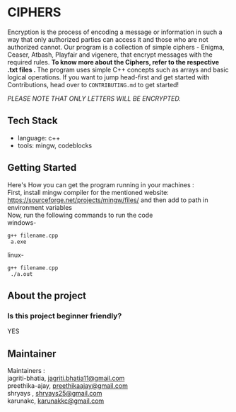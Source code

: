 # CIPHERS
Encryption is the process of encoding a message or information in such a way that only authorized parties can access it and those who are not authorized cannot. Our program is a collection of simple ciphers - Enigma, Ceaser, Atbash, Playfair and vigenere, that encrypt messages with the required rules. <b>To know more about the Ciphers, refer to the respective .txt files . </b> The program uses simple C++ concepts such as arrays and basic logical operations.
If you want to jump head-first and get started with Contributions, head over to
`CONTRIBUTING.md` to get started!

<i>PLEASE NOTE THAT ONLY LETTERS WILL BE ENCRYPTED. </i>
 
 
 ## Tech Stack
 - language: c++
 - tools: mingw, codeblocks
 
 ## Getting Started
Here's How you can get the program running in your machines :  
First, install mingw compiler for the mentioned website: https://sourceforge.net/projects/mingw/files/
 and then add to path in environment variables  
 Now, run the following commands to run the code  
  windows-
```
g++ filename.cpp
 a.exe
```
 linux-
```
g++ filename.cpp
 ./a.out
```
 
## About the project
### Is this project beginner friendly?
YES
## Maintainer
Maintainers :   
jagriti-bhatia, jagriti.bhatia11@gmail.com  
              preethika-ajay, preethikaajay@gmail.com  
              shryays , shryays25@gmail.com  
              karunakc, karunakkc@gmail.com  
